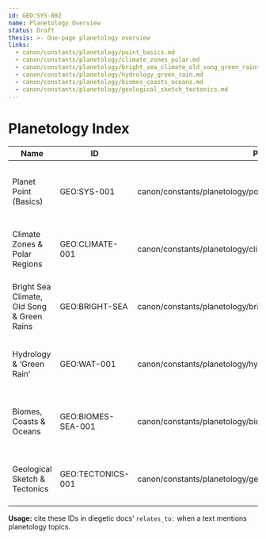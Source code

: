 ```yaml
---
id: GEO:SYS-002
name: Planetology Overview
status: Draft
thesis: >- One-page planetology overview
links:
  - canon/constants/planetology/point_basics.md
  - canon/constants/planetology/climate_zones_polar.md
  - canon/constants/planetology/bright_sea_climate_old_song_green_rains.md
  - canon/constants/planetology/hydrology_green_rain.md
  - canon/constants/planetology/biomes_coasts_oceans.md
  - canon/constants/planetology/geological_sketch_tectonics.md
---
```


# Planetology Index

| Name                                   | ID              | Primary Doc                                              | Synopsis |
|----------------------------------------|-----------------|----------------------------------------------------------|----------|
| Planet Point (Basics)                  | GEO:SYS-001     | canon/constants/planetology/point_basics.md              | Axial tilt, 370-day year, currents, habitability anchors. |
| Climate Zones & Polar Regions          | GEO:CLIMATE-001 | canon/constants/planetology/climate_zones_polar.md       | Belts by latitude; tilt-driven seasonality; polar notes. |
| Bright Sea Climate, Old Song & Green Rains | GEO:BRIGHT-SEA  | canon/constants/planetology/bright_sea_climate_old_song_green_rains.md | Basin gyre, green rains, convoy windows, multidecadal variance. |
| Hydrology & ‘Green Rain’               | GEO:WAT-001     | canon/constants/planetology/hydrology_green_rain.md      | Waters, green-rain mechanism, management, tide basics. |
| Biomes, Coasts & Oceans                | GEO:BIOMES-SEA-001 | canon/constants/planetology/biomes_coasts_oceans.md     | Coastal biomes, reefs, estuaries; savanna pockets rare. |
| Geological Sketch & Tectonics          | GEO:TECTONICS-001 | canon/constants/planetology/geological_sketch_tectonics.md | Plates, orogeny, hazards; rift history and fuels. |

**Usage:** cite these IDs in diegetic docs’ `relates_to:` when a text mentions planetology topics.
